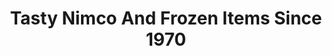 ---
title: "Tasty Nimco And Frozen Items Since 1970"
url: /karachi/tasty-nimco-and-frozen-items-since-1970/
shop: frozen food
---